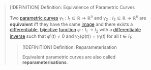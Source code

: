 >[!DEFINITION] Definition: Equivalence of Parametric Curves
>
>Two [parametric curves](Parametric%20Curve.md) $\gamma_1: I_1 \subseteq \mathbb{R} \to \mathbb{R}^n$ and $\gamma_2: I_2 \subseteq \mathbb{R} \to \mathbb{R}^n$ are **equivalent** iff they have the same [image](../../../Functions/Image%20of%20a%20Function.md) and there exists a [differentiable](../../Univariate%20Real%20Analysis/Differentiation/Differentiability%20of%20Real%20Functions.md), [bijective](../../../Functions/Types%20of%20Functions/Bijection.md) [function](../../Univariate%20Real%20Analysis/Real%20Functions/Real%20Function.md) $\varphi: I_1 \to I_2$ with a [differentiable](../../Univariate%20Real%20Analysis/Differentiation/Differentiability%20of%20Real%20Functions.md) [inverse](../../../Functions/Types%20of%20Functions/Inverse%20Function.md) such that $\varphi'(t) \ne 0$ and $\gamma_2(\varphi(t)) = \gamma_1(t)$ for all $t \in I_1$:
>
>>[!DEFINITION] Definition: Reparameterisation
>>
>>Equivalent parametric curves are also called **reparameterisations**.
>>
>